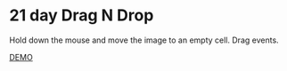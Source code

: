 # 21 day Drag N Drop

Hold down the mouse and move the image to an empty cell. Drag events.

[DEMO](https://voloshin-sergei.github.io/50_days/21_day%20Drag%20n%20drop/)
